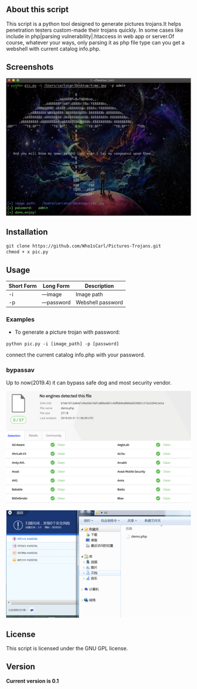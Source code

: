 

## About this script

This script is a python tool designed to generate pictures trojans.It helps penetration testers custom-made their trojans quickly. In some cases like include in php|parsing vulnerability|.htaccess in web app or server.Of course, whatever your ways, only parsing it as php file type can you get a webshell with current catalog info.php.



## Screenshots

![](https://github.com/Who1sCarl/Pictures-Trojans/blob/master/Screenshots.png)





## Installation

```shell
git clone https://github.com/Who1sCarl/Pictures-Trojans.git
chmod + x pic.py
```



## Usage

| Short Form | Long Form | Description       |
| ---------- | --------- | ----------------- |
| -i         | —image    | Image path        |
| -p         | —password | Webshell password |

### Examples

- To generate a picture trojan with password:

`python pic.py -i [image_path] -p [password]`

connect the current catalog info.php with your password.


### bypassav

Up to now(2019.4) it can bypass safe dog and most security vendor.



![](https://github.com/Who1sCarl/Pictures-Trojans/blob/master/virustotal.png)

![](https://github.com/Who1sCarl/Pictures-Trojans/blob/master/safedog.png) 













## License

This script is licensed under the GNU GPL license.



## Version

**Current version is 0.1**

